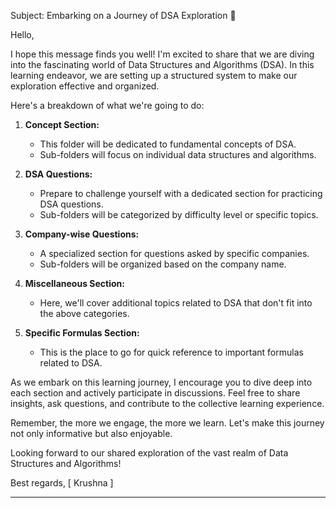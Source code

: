 Subject: Embarking on a Journey of DSA Exploration 🚀

Hello,

I hope this message finds you well! I'm excited to share that we are diving into the fascinating world of Data Structures and Algorithms (DSA). In this learning endeavor, we are setting up a structured system to make our exploration effective and organized.

Here's a breakdown of what we're going to do:

1. **Concept Section:**
   - This folder will be dedicated to fundamental concepts of DSA.
   - Sub-folders will focus on individual data structures and algorithms.

2. **DSA Questions:**
   - Prepare to challenge yourself with a dedicated section for practicing DSA questions.
   - Sub-folders will be categorized by difficulty level or specific topics.

3. **Company-wise Questions:**
   - A specialized section for questions asked by specific companies.
   - Sub-folders will be organized based on the company name.

4. **Miscellaneous Section:**
   - Here, we'll cover additional topics related to DSA that don't fit into the above categories.

5. **Specific Formulas Section:**
   - This is the place to go for quick reference to important formulas related to DSA.

As we embark on this learning journey, I encourage you to dive deep into each section and actively participate in discussions. Feel free to share insights, ask questions, and contribute to the collective learning experience.

Remember, the more we engage, the more we learn. Let's make this journey not only informative but also enjoyable.

Looking forward to our shared exploration of the vast realm of Data Structures and Algorithms!

Best regards,
[ Krushna ]
***